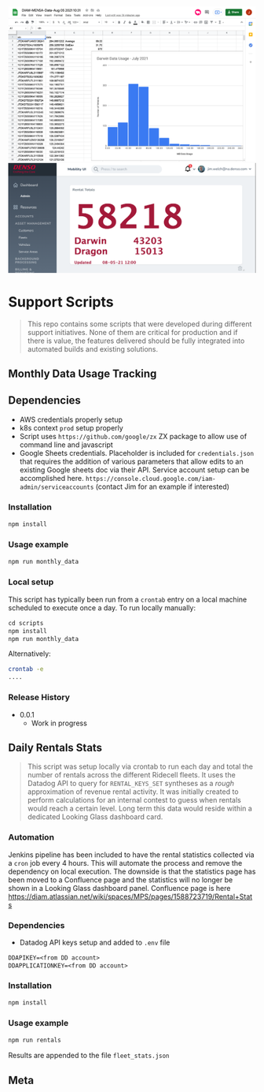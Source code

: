 ![](header.png)
![](header2.png)

# Support Scripts
> This repo contains some scripts that were developed during different support initiatives. None of them are critical for production and if there is value, the features delivered should be fully integrated into automated builds and existing solutions.

## Monthly Data Usage Tracking

## Dependencies
- AWS credentials properly setup 
- k8s context `prod` setup properly
- Script uses `https://github.com/google/zx` ZX package to allow use of command line and javascript
- Google Sheets credentials. Placeholder is included for `credentials.json` that requires the addition of various parameters that allow edits to an existing Google sheets doc via their API. Service account setup can be accomplished here. `https://console.cloud.google.com/iam-admin/serviceaccounts` (contact Jim for an example if interested)
  
### Installation

```sh
npm install
```

### Usage example

```sh
npm run monthly_data
```

### Local setup

This script has typically been run from a `crontab` entry on a local machine scheduled to execute once a day. To run locally manually:
```
cd scripts
npm install
npm run monthly_data
```

Alternatively:
```sh
crontab -e
....

```

### Release History

* 0.0.1
    * Work in progress

## Daily Rentals Stats
> This script was setup locally via crontab to run each day and total the number of rentals across the different Ridecell fleets. It uses the Datadog API to query for `RENTAL_KEYS_SET` syntheses as a *rough* approximation of revenue rental activity. It was initially created to perform calculations for an internal contest to guess when rentals would reach a certain level. Long term this data would reside within a dedicated Looking Glass dashboard card.

### Automation
Jenkins pipeline has been included to have the rental statistics collected via a `cron` job every 4 hours. This will automate the process and remove the dependency on local execution. The downside is that the statistics page has been moved to a Confluence page and the statistics will no longer be shown in a Looking Glass dashboard panel. Confluence page is here https://diam.atlassian.net/wiki/spaces/MPS/pages/1588723719/Rental+Stats

### Dependencies
- Datadog API keys setup and added to `.env` file
```
DDAPIKEY=<from DD account> 
DDAPPLICATIONKEY=<from DD account>
```

### Installation
```sh
npm install
```
### Usage example

```sh
npm run rentals
```
Results are appended to the file `fleet_stats.json` 
## Meta




